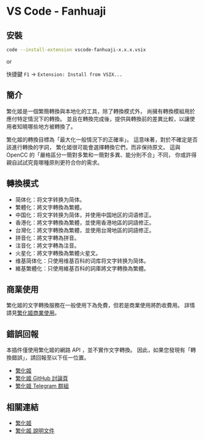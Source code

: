 # VS Code - Fanhuaji

## 安裝

```sh
code --install-extension vscode-fanhuaji-x.x.x.vsix
```

or

快捷鍵 `F1` -> `Extension: Install from VSIX...`

## 簡介

繁化姬是一個繁簡轉換與本地化的工具，除了轉換模式外， 尚擁有轉換模組用於應付特定情況下的轉換。 並且在轉換完成後，提供與轉換前的差異比較，以讓使用者知曉哪些地方被轉換了。

繁化姬的轉換目標為「最大化一般情況下的正確率」。 這意味著，對於不確定是否該進行轉換的字詞， 繁化姬很可能會選擇轉換它們，而非保持原文。 這與 OpenCC 的「嚴格區分一簡對多繁和一簡對多異、能分則不合」不同， 你或許得親自試試究竟哪種原則更符合你的需求。

## 轉換模式

- 简体化：将文字转换为简体。
- 繁體化：將文字轉換為繁體。
- 中国化：将文字转换为简体，并使用中国地区的词语修正。
- 香港化：將文字轉換為繁體，並使用香港地區的詞語修正。
- 台灣化：將文字轉換為繁體，並使用台灣地區的詞語修正。
- 拼音化：將文字轉為拼音。
- 注音化：將文字轉為注音。
- 火星化：將文字轉換為繁體火星文。
- 维基简体化：只使用维基百科的词库将文字转换为简体。
- 維基繁體化：只使用維基百科的詞庫將文字轉換為繁體。

## 商業使用

繁化姬的文字轉換服務在一般使用下為免費，但若是商業使用將酌收費用。
詳情請見[繁化姬商業使用](https://docs.zhconvert.org/commercial)。

## 錯誤回報

本插件僅使用繁化姬的網路 API ，並不實作文字轉換。
因此，如果您發現有「轉換錯誤」，請回報至以下任一位置。

- [繁化姬](https://zhconvert.org)
- [繁化姬 GitHub 討論頁](https://github.com/Fanhuaji/discussion/issues)
- [繁化姬 Telegram 群組](https://t.me/fanhuaji)

## 相關連結

- [繁化姬](https://zhconvert.org)
- [繁化姬 說明文件](https://docs.zhconvert.org)
